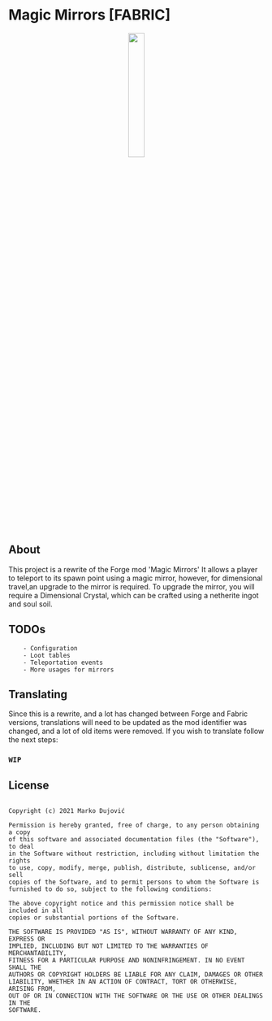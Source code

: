 # Magic Mirrors [FABRIC]
<p align=center><a href="https://modrinth.com/mod/fabric-api"><img src="https://imgur.com/wsOy56a.png" height=25% width=25%></a></p>

## About

This project is a rewrite of the Forge mod 'Magic Mirrors'
It allows a player to teleport to its spawn point using a magic mirror, however, for dimensional travel,an upgrade to the mirror is required. To upgrade the mirror, you will require a Dimensional Crystal, which can be crafted using a netherite ingot and soul soil.

## TODOs

```
    - Configuration
    - Loot tables
    - Teleportation events
    - More usages for mirrors
```

## Translating

Since this is a rewrite, and a lot has changed between Forge and Fabric versions, translations will need to be updated as the mod identifier was changed, and a lot of old items were removed.
If you wish to translate follow the next steps:

### ```WIP```

## License

```MIT License

Copyright (c) 2021 Marko Dujović

Permission is hereby granted, free of charge, to any person obtaining a copy
of this software and associated documentation files (the "Software"), to deal
in the Software without restriction, including without limitation the rights
to use, copy, modify, merge, publish, distribute, sublicense, and/or sell
copies of the Software, and to permit persons to whom the Software is
furnished to do so, subject to the following conditions:

The above copyright notice and this permission notice shall be included in all
copies or substantial portions of the Software.

THE SOFTWARE IS PROVIDED "AS IS", WITHOUT WARRANTY OF ANY KIND, EXPRESS OR
IMPLIED, INCLUDING BUT NOT LIMITED TO THE WARRANTIES OF MERCHANTABILITY,
FITNESS FOR A PARTICULAR PURPOSE AND NONINFRINGEMENT. IN NO EVENT SHALL THE
AUTHORS OR COPYRIGHT HOLDERS BE LIABLE FOR ANY CLAIM, DAMAGES OR OTHER
LIABILITY, WHETHER IN AN ACTION OF CONTRACT, TORT OR OTHERWISE, ARISING FROM,
OUT OF OR IN CONNECTION WITH THE SOFTWARE OR THE USE OR OTHER DEALINGS IN THE
SOFTWARE.
```
